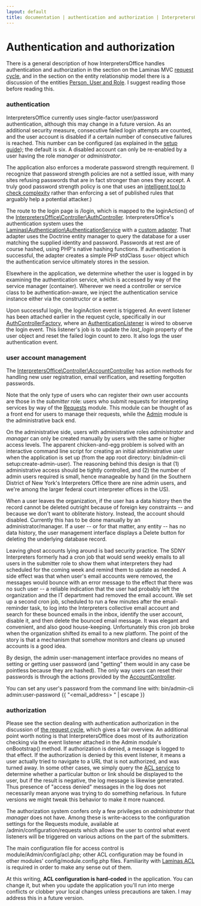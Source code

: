 ```yaml
---
layout: default
title: documentation | authentication and authorization | InterpretersOffice.org
---
```


# Authentication and authorization

There is a general description of how <span class="text-monospace">InterpretersOffice</span> handles 
authentication and authorization in the section on the Laminas MVC [request cycle](./request-cycle.html#authentication-and-authorization),
and in the section on the entity relationship model there is a discussion of the entities 
[<span class="text-monospace">Person</span>, <span class="text-monospace">User</span> and <span class="text-monospace">Role</span>](./data-model.html#people-and-hats-users-and-roles).
I suggest reading those before reading this.

### authentication

<span class="text-monospace">InterpretersOffice</span> currently uses single-factor user/password authentication, although this may change in a future version.
As an additional security measure, consecutive failed login attempts are counted, and the user account is disabled if a certain number of consecutive failures is 
reached. This number can be configured (as explained in the [setup guide](./setup.html#other-configuration)); the default is six. A disabled account can only be re-enabled by a user having the role *manager* or *administrator*.

The application also enforces a moderate password strength requirement. (I recognize that password strength policies are not a settled issue, with 
many sites refusing passwords that are in fact stronger than ones they accept. A truly good password strength policy is one that uses an [intelligent tool 
to check complexity](https://pypi.org/project/password-strength/) rather than enforcing a set of published rules that arguably help a potential attacker.)

The route to the login page is <span class="text-monospace">/login</span>, which is mapped to the 
<span class="text-monospace">loginAction()</span> of the 
[<span class="text-monospace text-nowrap">InterpretersOffice\Controller\AuthController</span>](https://github.com/davidmintz/court-interpreters-office/blob/master/module/InterpretersOffice/src/Controller/AuthController.php).
<span class="text-monospace">InterpretersOffice</span>'s authentication system uses the [<span class="text-monospace text-nowrap">Laminas\Authentication\AuthenticationService</span>](https://docs.laminas.dev/laminas-authentication/intro/)
with a [custom adapter](https://github.com/davidmintz/court-interpreters-office/blob/master/module/InterpretersOffice/src/Service/Authentication/Adapter.php). 
That adapter uses the Doctrine entity manager to query the database for a user matching the supplied identity and password. Passwords at rest are of course 
hashed, using PHP's native hashing functions. If authentication is successful, the adapter creates a simple PHP <span class="text-monospace">stdClass</span> <code class="language-php">$user</code> object 
which the authentication service ultimately stores in the session.

Elsewhere in the application, we determine whether the user is logged in by examining the authentication service, which is accessed by way of the 
service manager (container). Wherever we need a controller or service class to be authentication-aware, we inject the authentication service instance 
either via the constructor or a setter.

Upon successful login, the <span class="text-monospace">loginAction</span> event is triggered. An event listener has been attached 
earlier in the request cycle, specifically in our [<span class="text-monospace text-nowrap">AuthControllerFactory</span>](https://github.com/davidmintz/court-interpreters-office/blob/master/module/InterpretersOffice/src/Controller/Factory/AuthControllerFactory.php),
where an [<span class="text-monospace text-nowrap">AuthenticationListener</span>](https://github.com/davidmintz/court-interpreters-office/blob/master/module/InterpretersOffice/src/Service/Listener/AuthenticationListener.php) is wired to observe the login event.
This listener's job is to update the *last_login* property of the user object and reset the failed login count to zero. It also logs the user authentication event.

### user account management

The [<span class="text-monospace text-nowrap">InterpretersOffice\Controller\AccountController</span>](https://github.com/davidmintz/court-interpreters-office/blob/master/module/InterpretersOffice/src/Controller/AccountController.php) 
has action methods for handling new user registration, email verification, and resetting forgotten passwords.

Note that the only type of users who can register their own user accounts are those in the *submitter* role: users who submit requests for interpreting 
services by way of the [ <span class="text-monospace">Requests</span>](https://github.com/davidmintz/court-interpreters-office/tree/master/module/Requests) module. This module can be 
thought of as a front end for users to manage their requests, while the [<span class="text-monospace">Admin</span>](https://github.com/davidmintz/court-interpreters-office/tree/master/module/Admin) 
module is the administrative back end.



On the administrative side, users with administrative roles *administrator* and *manager* can only be created manually by users with the same or 
higher access levels. The apparent chicken-and-egg problem is solved with an interactive command line script for creating an initial administrative 
user when the application is set up (from the app root directory: <span class="text-monospace text-nowrap">bin/admin-cli  setup:create-admin-user</span>). 
The reasoning behind this design is that (1) administrative access should be tightly controlled, and (2) the number of admin users required is small, hence
manageable by hand (in the Southern District of New York's Interpreters Office there are nine admin users, and we're among the larger federal court interpreter offices in the US).

When a user leaves the organization, if the user has a data history then the record cannot be deleted outright because of foreign key constraints -- and 
because we don't want to obliterate history. Instead, the account should disabled. Currently this has to be done manually by an administrator/manager. If a user -- or for that matter, any entity -- has no 
data history, the user management interface displays a Delete button for deleting the underlying database record.

<div class="border border-info rounded sm-shadow py-3 bg-light px-3 mb-3">
    Leaving ghost accounts lying around is bad security practice. The SDNY Interpreters formerly had a cron job that would send weekly emails to 
    all users in the submitter role to show them what interpreters they had scheduled for the coming week and remind them to update as needed. A side effect 
    was that when user's email accounts were removed, the messages would bounce with an error message to the effect that there was no such user -- a reliable 
    indication that the user had probably left the organization and the IT department had removed the email account. We set up a second cron job, scheduled 
    to run a few minutes after the email-reminder task, to log into the Interpreters collective email account and search for these bounced emails in the inbox, 
    identify the user account, disable it, and then delete the bounced email message. It was elegant and convenient, and also good house-keeping. Unfortunately 
    this cron job broke when the organization shifted its email to a new platform. The point of the story is that a mechanism that somehow monitors and cleans 
    up unused accounts is a good idea.
</div>

By design, the admin user-management interface provides no means of setting or getting user password (and "getting" them would in any case be pointless because 
they are hashed). The only way users can reset their passwords is through the actions provided by the 
[<span class="text-monospace"></span>AccountController](https://github.com/davidmintz/court-interpreters-office/blob/master/module/InterpretersOffice/src/Controller/AccountController.php).

You can set any user's password from the command line with: <span class="text-monospace text-nowrap">bin/admin-cli admin:user-password {{ "<email_address> <password>" | escape }}</span>

### authorization

Please see the section dealing with authentication authorization in the discussion of [the request cycle](./request-cycle.md#authentication-and-authorization), which 
gives a fair overview. An additional point worth noting is that <span class="text-monospace">InterpretersOffice</span> does most 
of its authorization checking via the event listener attached in the <span class="text-monospace">Admin</span> module's <span class="text-monospace">onBootstrap()</span>
method. If authorization is denied, a message is logged to that effect. If the authorization is denied by this event listener, it means a user actually tried 
to navigate to a URL that is not authorized, and was turned away. In some other cases, we simply query the [ACL service](https://github.com/davidmintz/court-interpreters-office/blob/master/module/Admin/src/Service/Acl.php) to determine whether a particular button 
or link should be displayed to the user, but if the result is negative, the log message is likewise generated. Thus presence of "access denied" messages 
in the log does not necessarily mean anyone was trying to do something nefarious. In future versions we might tweak this behavior to make it more nuanced.

The authorization system confers only a few privileges on *administrator* that *manager* does not have. Among these is write-access to the configuration 
settings for the  <span class="text-monospace">Requests</span> module, available at <span class="text-monospace text-nowrap">/admin/configuration/requests</span>  which allows 
the user to control what event listeners will be triggered on various actions on the part of the submitters.

The main configuration file for access control is <span class="text-monospace text-nowrap">module/Admin/config/acl.php</span>; other ACL configuration may be 
found in other modules' <span class="text-monospace text-nowrap">config/module.config.php</span> files. Familiarity with [Laminas ACL](https://docs.laminas.dev/laminas-permissions-acl/usage/) is required 
in order to make any sense out of them.

At this writing, **ACL configuration is hard-coded** in the application. You can change it, but when you update the application you'll run
into merge conflicts or clobber your local changes unless precautions are taken. I may address this in a future version.



